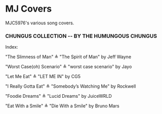 # MJ Covers
MJC5976's various song covers.

### CHUNGUS COLLECTION -- BY THE HUMUNGOUS CHUNGUS

Index:

"The Slimness of Man" ≜ "The Spirit of Man" by Jeff Wayne

"Worst Case(oh) Scenario" ≜ "worst case scenario" by Jayo

"Let Me Eat" ≜ "LET ME IN" by CG5

"I Really Gotta Eat" ≜ "Somebody’s Watching Me" by Rockwell

"Foodie Dreams" ≜ "Lucid Dreams" by JuiceWRLD

"Eat With a Smile" ≜ "Die With a Smile" by Bruno Mars

